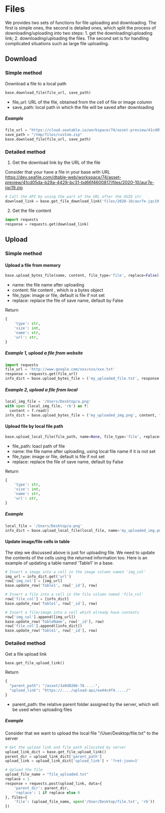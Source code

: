 # Files

We provides two sets of functions for file uploading and downloading. The first is simple ones, the second is detailed ones, which split the process of downloading/uploading into two steps: 1. get the downloading/uploading link; 2. downloading/uploading the files. The second set is for handling complicated situations such as large file uploading.

## Download

### Simple method

Download a file to a local path

```python
base.download_file(file_url, save_path)
```

* file_url:  URL of the file, obtained from the cell of file or image column
* save_path: local path in which the file will be saved after downloading

##### Example 

```python
file_url = "https://cloud.seatable.io/workspace/74/asset-preview/41cd05da-b29a-4428-bc31-bd66f4600817/files/2020-10/aur7e-jqc19.zip"
save_path = "/tmp/files/custom.zip"
base.download_file(file_url, save_path)
```

### Detailed method

1)  Get the download link by the URL of the file

Consider that your have a file in your base with URL https://dev.seafile.com/dtable-web/workspace/74/asset-preview/41cd05da-b29a-4428-bc31-bd66f4600817/files/2020-10/aur7e-jqc19.zip

```python
# Call the API by using the part of the URL after the UUID str
download_link = base.get_file_download_link('files/2020-10/aur7e-jqc19.zip')
```

2)  Get the file content

```python
import requests
response = requests.get(download_link)
```

## Upload

### Simple method

#### Upload a file from memory

```python
base.upload_bytes_file(name, content, file_type='file', replace=False)
```

* name: the file name after uploading 
* content:  file content , which is a bytes object
* file_type:  image or file, default is file if not set
* replace: replace the file of save name,  default by False

Return 

```python
{
    'type': str,  
    'size': int, 
    'name': str, 
    'url': str, 
}
```

##### Example 1, upload a file from website

```python
import requests
file_url = 'http://www.google.com/xxx/xxx/xxx.txt'
response = requests.get(file_url)
info_dict = base.upload_bytes_file = ('my_uploaded_file.txt', response.content)
```

##### Example 2, upload a file from local

```python
local_img_file = '/Users/Desktop/a.png'
with open (local_img_file, 'rb') as f:
  content = f.read()
info_dict = base.upload_bytes_file = ('my_uploaded_img.png', content, file_type='image')
```


#### Upload file by local file path

```python
base.upload_local_file(file_path, name=None, file_type='file', replace=False)
```

* file_path: loacl path of file
* name:  the file name after uploading, using local file name if it is not set
* file_type:  image or file, default is file if not set
* replace: replace the file of save name,  default by False

Return 

```python
{
    'type': str,  
    'size': int, 
    'name': str, 
    'url': str, 
}
```

##### Example

```python
local_file = '/Users/Desktop/a.png'
info_dict = base.upload_local_file(local_file, name='my_uploaded_img.png', file_type='image', replace=True)
```

#### Update image/file cells in table

The step we discussed above is just for uploading file. We need to update the contents of the cells using the returned information too. Here is an example of updating a table named 'Table1' in a base.  

```python
# Insert a image into a cell in the image column named 'img_col'
img_url = info_dict.get('url')
row['img_col'] = [img_url]
base.update_row('Table1', row['_id'], row)

# Insert a file into a cell in the file column named 'file_col'
row['file_col'] = [info_dict]
base.update_row('Table1', row['_id'], row)

# Insert a file/image into a cell which already have contents
row['img_col'].append([img_url])
base.update_row('TableName', row['_id'], row)
row['file_col'].append([info_dict])
base.update_row('Table1', row['_id'], row)
```

### Detailed method

Get a file upload link

```python
base.get_file_upload_link()
```

Return

```python
{
  "parent_path": "/asset/3a9d8266-78.....",		
  "upload_link": "https://..../upload-api/ea44c4f4...../"
}
```

* parent_path: the relative parent folder assigned by the server, which will be used when uploading files

##### Example

Consider that we want to upload the local file "/User/Desktop/file.txt" to the server

```python
# Get the upload link and file path allocated by server
upload_link_dict = base.get_file_upload_link()
parent_dir = upload_link_dict['parent_path']
upload_link = upload_link_dict['upload_link'] + '?ret-json=1'

# Upload the file
upload_file_name = "file_uploaded.txt" 
replace = 1 
response = requests.post(upload_link, data={
    'parent_dir': parent_dir,
    'replace': 1 if replace else 0 
}, files={
    'file': (upload_file_name, open('/User/Desktop/file.txt', 'rb'))
})
```
